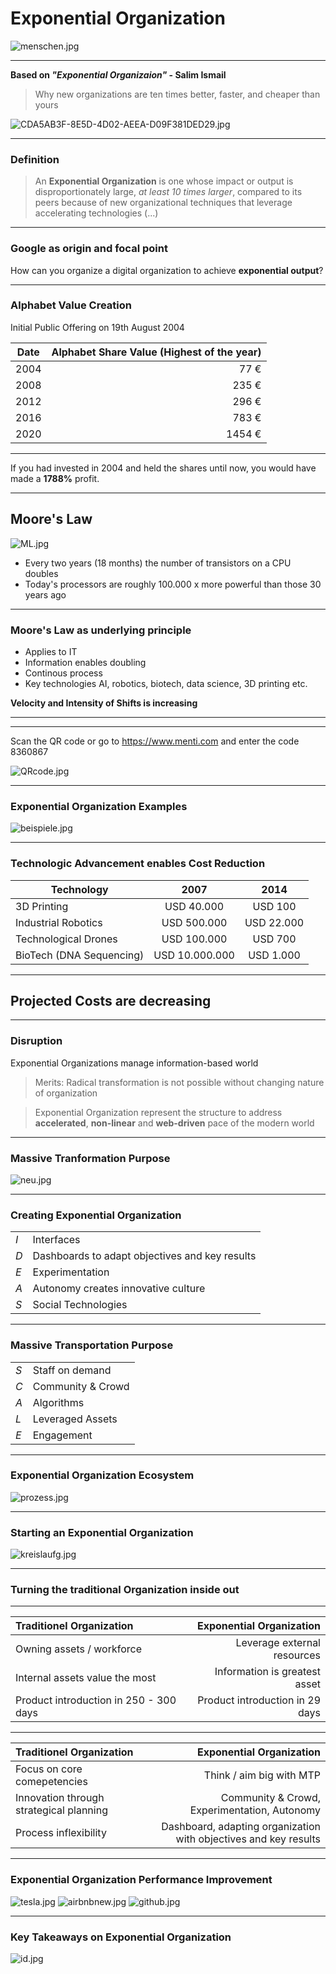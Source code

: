 # Exponential Organization

![menschen.jpg](menschen.jpg)<!-- .element height="85%" width="85%" -->

---
__Based on _"Exponential Organizaion"_ - Salim Ismail__ 
>Why new organizations are ten times better, faster, and cheaper than yours

![CDA5AB3F-8E5D-4D02-AEEA-D09F381DED29.jpg](CDA5AB3F-8E5D-4D02-AEEA-D09F381DED29.jpg)<!-- .element height="50%" width="50%" -->

---

### Definition

>An __Exponential Organization__ is one whose impact or output is disproportionately large, _at least 10 times larger_, compared to its peers because of new organizational techniques that leverage accelerating technologies (...)



---
### Google as origin and focal point

How can you organize a digital organization to achieve __exponential output__?

---

### Alphabet Value Creation

Initial Public Offering on 19th August 2004

|   Date   |   Alphabet Share Value (Highest of the year)   |
|   ----   |   ----------------------------------------:    |
|   2004   |   77 €   |
|   2008   |   235 €   |
|   2012   |   296 €   |
|   2016   |   783 €   |
|   2020   |   1454 €   |

---

If you had invested in 2004 and held the shares until now, you would have made a __1788%__ profit.


---
## Moore's Law
![ML.jpg](ML.jpg)<!-- .element height="30%" width="30%" -->
* Every two years (18 months) the number of transistors on a CPU doubles
* Today's processors are roughly 100.000 x more powerful than those 30 years ago
---
### Moore's Law as underlying principle
* Applies to IT
* Information enables doubling
* Continous process
* Key technologies AI, robotics, biotech, data science, 3D printing etc.

__Velocity and Intensity of Shifts is increasing__

---
--- 

Scan the QR code or go to https://www.menti.com and enter the code 8360867


![QRcode.jpg](QRcode.jpg)<!-- .element height="40%" width="40%" -->

---
### Exponential Organization Examples

![beispiele.jpg](beispiele.jpg)<!-- .element height="50%" width="50%" -->

---
### Technologic Advancement enables Cost Reduction
|   Technology   |   2007   |   2014   |
|   ----------   |   :--:   |   :--:   |
|   3D Printing   |   USD 40.000   |   USD 100   |
|   Industrial Robotics   |   USD 500.000   |   USD 22.000   |
|   Technological Drones   |   USD 100.000   |   USD 700   |
|   BioTech (DNA Sequencing)   |   USD 10.000.000   |   USD 1.000   |
---

## __Projected Costs are decreasing__ 

---

### Disruption
Exponential Organizations manage information-based world 
>Merits: Radical transformation is not possible without changing nature of organization

>Exponential Organization represent the structure to address __accelerated__, __non-linear__ and __web-driven__ pace of the modern world

---
### Massive Tranformation Purpose
![neu.jpg](neu.jpg) <!-- .element height="45%" width="45%" -->

---
### Creating Exponential Organization
|          |   |
|   ----   |   ----------------------------------------   |
|   _I_   |   Interfaces   |
|   _D_   |   Dashboards to adapt objectives and key results   |
|   _E_   |   Experimentation   |
|   _A_   |   Autonomy creates innovative culture   |
|   _S_   |   Social Technologies   |

---
### Massive Transportation Purpose
|          |   |
|   ----   |   ----------------------------------------   |
|   _S_   |   Staff on demand   |
|   _C_   |   Community & Crowd   |
|   _A_   |   Algorithms   | 
|   _L_   |   Leveraged Assets    |
|   _E_   |   Engagement   |

---
### Exponential Organization Ecosystem

![prozess.jpg](prozess.jpg)

---

### Starting an Exponential Organization
![kreislaufg.jpg](kreislaufg.jpg) <!-- .element height="55%" width="55%" -->

---
### Turning the traditional Organization inside out

---
|   Traditionel Organization   |   Exponential Organization   |
|   :----   |   ---:    |
|   Owning assets / workforce   |   Leverage external resources   |
|   Internal assets value the most   |   Information is greatest asset   |
|   Product introduction in 250 - 300 days   |   Product introduction in 29 days   |

---
|   Traditionel Organization   |   Exponential Organization   |
|   :----   |   ---:      |
|  Focus on core comepetencies   |   Think / aim big with MTP   |
|   Innovation through strategical planning   |   Community & Crowd, Experimentation, Autonomy   |
|   Process inflexibility   |   Dashboard, adapting organization with objectives and key results   |

---

### Exponential Organization Performance Improvement 

![tesla.jpg](tesla.jpg) <!-- .element height="55%" width="55%" -->
![airbnbnew.jpg](airbnbnew.jpg) <!-- .element height="50%" width="50%" -->
![github.jpg](github.jpg) <!-- .element height="65%" width="65%" -->

---

### Key Takeaways on Exponential Organization

![id.jpg](id.jpg) <!-- .element height="70%" width="70%" -->